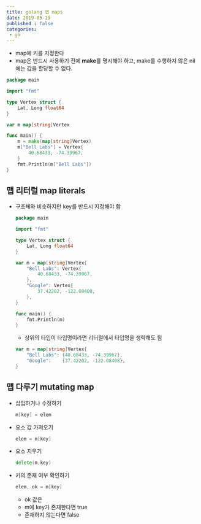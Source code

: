 ```yaml
---
title: golang 맵 maps
date: 2019-05-19
published : false
categories:
 - go
---
```




- map에 키를 지정한다
- map은 반드시 사용하기 전에 **make**를 명시해야 하고, make를 수행하지 않은 nil 에는 값을 할당할 수 없다.

```go
package main

import "fmt"

type Vertex struct {
    Lat, Long float64
}

var m map[string]Vertex

func main() {
    m = make(map[string]Vertex)
    m["Bell Labs"] = Vertex{
        40.68433, -74.39967,
    }
    fmt.Println(m["Bell Labs"])
}

```



## 맵 리터럴 map literals

- 구조체와 비슷하지만 key를 반드시 지정해야 함

  ```go
  package main
  
  import "fmt"
  
  type Vertex struct {
      Lat, Long float64
  }
  
  var m = map[string]Vertex{
      "Bell Labs": Vertex{
          40.68433, -74.39967,
      },
      "Google": Vertex{
          37.42202, -122.08408,
      },
  }
  
  func main() {
      fmt.Println(m)
  }
  
  ```

  - 상위의 타입이 타입명이라면 리터럴에서 타입명을 생략해도 됨

  ``` go
  var m = map[string]Vertex{
      "Bell Labs": {40.68433, -74.39967},
      "Google":    {37.42202, -122.08408},
  }
  ```

  



## 맵 다루기 mutating map

- 삽입하거나 수정하기

  ```go
  m[key] = elem
  ```

- 요소 값 가져오기

  ```go
  elem = m[key]
  ```

- 요소 지우기

  ```go
  delete(m,key)
  ```

- 키의 존재 여부 확인하기

  ```go
  elem, ok = m[key]
  ```

  - ok 값은
  - m에 key가 존재한다면 true
  - 존재하지 않는다면 false